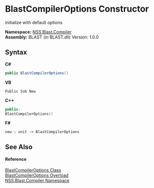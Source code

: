 # BlastCompilerOptions Constructor 
 

initialize with default options

**Namespace:**&nbsp;<a href="26a25caa-f50b-92ad-f15c-dbb9db1493ae">NSS.Blast.Compiler</a><br />**Assembly:**&nbsp;BLAST (in BLAST.dll) Version: 1.0.0

## Syntax

**C#**<br />
``` C#
public BlastCompilerOptions()
```

**VB**<br />
``` VB
Public Sub New
```

**C++**<br />
``` C++
public:
BlastCompilerOptions()
```

**F#**<br />
``` F#
new : unit -> BlastCompilerOptions
```


## See Also


#### Reference
<a href="acd2f6cc-9dc8-39b3-7ff6-2a1a35ecce47">BlastCompilerOptions Class</a><br /><a href="208a1edd-a202-842d-41d0-347bb1851ed7">BlastCompilerOptions Overload</a><br /><a href="26a25caa-f50b-92ad-f15c-dbb9db1493ae">NSS.Blast.Compiler Namespace</a><br />